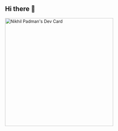 ## Hi there 👋

<a href="https://app.daily.dev/nikhilpadman"><img src="https://api.daily.dev/devcards/v2/KU6nsUKYdRjYRIaaQa7vq.png?type=default&r=w2v" width="356" alt="Nikhil Padman's Dev Card"/></a>

